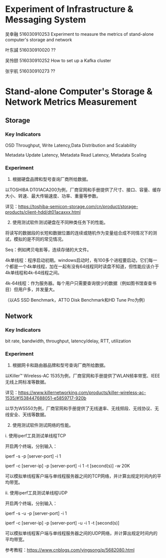 # Experiment of Infrastructure & Messaging System

吴幸融 516030910253 Experiment to measure the metrics of stand-alone computer's storage and network

叶东諴 516030910020 ??

吴怜颐 516030910252 How to set up a Kafka cluster

张宇航 516030910273 ??


# Stand-alone Computer's Storage & Network Metrics Measurement

## Storage

### Key Indicators

OSD Throughput, Write Latency,Data Distribution and Scalability

Metadata Update Latency, Metadata Read Latency, Metadata Scaling

### Experiment

1) 根据硬盘品牌和型号查询厂商所给数据。

以TOSHIBA DT01ACA200为例，厂商官网和手册提供了尺寸、接口、容量、缓存大小、转速、最大传输速度、功率、重量等参数。

详见：https://toshiba-semicon-storage.com/cn/product/storage-products/client-hdd/dt01acaxxx.html

2) 使用测试软件测试硬盘在不同种类任务下的性能。

将读写的数据段的长短和数据位置的连续或随机作为变量组合成不同情况下的测试，模拟的是不同的常见情况。

Seq：例如拷贝电影等，连续存储的大文件。

4k单线程：程序启动初期。windows启动时，有100多个进程要启动，它们每一个都是一个4k单线程，加在一起有没有64线程同时读盘不知道，但性能应该介于4k单线程和4k-64线程之间。

4k-64线程：作为服务器。每个用户只需要查询很少的数据（例如图书馆查查书目）但用户多，并发量大。

（以AS SSD Benchmark，ATTO Disk Benchmark和HD Tune Pro为例）

## Network

### Key Indicators

bit rate, bandwidth, throughput, latency/delay, RTT, utilization

### Experiment

1) 根据网卡和路由器品牌和型号查询厂商所给数据。

以Killer™ Wireless-AC 1535为例，厂商官网和手册提供了WLAN频率带宽、IEEE无线上网标准等数据。

详见：https://www.killernetworking.com/products/killer-wireless-ac-1535/#1538447688051-e5859717-920b

以华为WS550为例，厂商官网和手册提供了无线速率、无线频段、无线协议、无线安全、天线等数据。

2) 使用测试软件测试网络的性能。

i. 使用iperf工具测试单线程TCP

开启两个终端，分别输入：

iperf -s -p [server-port] -i 1

iperf -c [server-ip] -p [server-port] -i 1 -t [second(s)] -w 20K

可以模拟单线程客户端与单线程服务器之间的TCP网络，并计算出规定时间内的平均带宽。

ii. 使用iperf工具测试单线程UDP

开启两个终端，分别输入：

iperf -s -u -p [server-port] -i 1

iperf -c [server-ip] -p [server-port] -u -i 1 -t [second(s)]

可以模拟单线程客户端与单线程服务器之间的UDP网络，并计算出规定时间内的平均带宽。

参考教程：https://www.cnblogs.com/yingsong/p/5682080.html